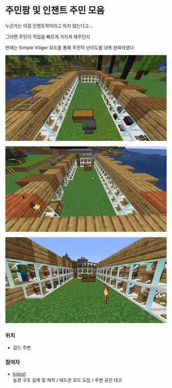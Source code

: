 # 주민팜 및 인챈트 주민 모음

누군가는 이걸 인챈트작이라고 하지 않는다고...


그러면 주민이 직업을 빠르게 가지게 해주던지

현재는 Simple Viliger 모드를 통해 주민작 난이도를 대폭 완화하였다.

![asdf](../../asset/systems/viliager_farm/main1.jpg)

![asdf](../../asset/systems/viliager_farm/main2.jpg)

![asdf](../../asset/systems/viliager_farm/main3.jpg)

### 위치
<!-- tag_source_open:link_list:building_spot -->
- 길드 주변
<!-- tag_close -->

### 참여자
<!-- tag_source_open:link_list:member_contribute -->
- [kidoxt](../members/kidoxt.md)  
농장 구조 설계 및 제작 / 애드온 모드 도입 / 주변 공간 데코
<!-- tag_close-->